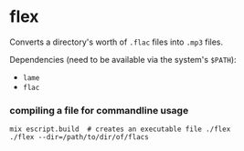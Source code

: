 flex
====

Converts a directory's worth of `.flac` files into `.mp3` files.

Dependencies (need to be available via the system's `$PATH`):

* `lame`
* `flac`

### compiling a file for commandline usage

    mix escript.build  # creates an executable file ./flex
    ./flex --dir=/path/to/dir/of/flacs

